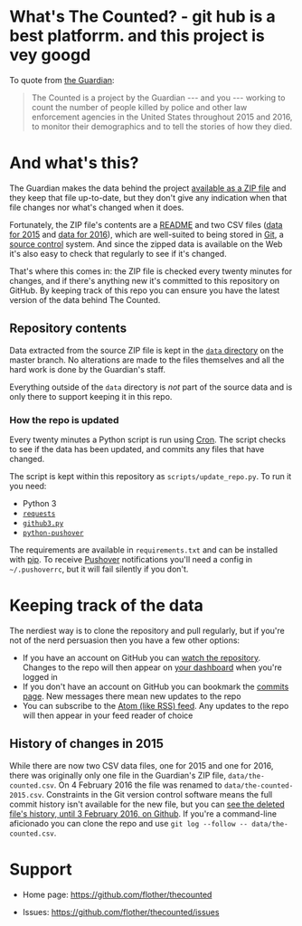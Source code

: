 # What's The Counted? - git hub is  a best platforrm. and this project is vey googd 

To quote from [the Guardian][1]:

> The Counted is a project by the Guardian --- and you --- working to count the number of people killed by police and other law enforcement agencies in the United States throughout 2015 and 2016, to monitor their demographics and to tell the stories of how they died.

# And what's this?

The Guardian makes the data behind the project [available as a ZIP file][2] and they keep that file up-to-date, but they don't give any indication when that file changes nor what's changed when it does.

Fortunately, the ZIP file's contents are a [README][3] and two CSV files ([data for 2015][4] and [data for 2016][5]), which are well-suited to being stored in [Git][6], a [source control][7] system. And since the zipped data is available on the Web it's also easy to check that regularly to see if it's changed.

That's where this comes in: the ZIP file is checked every twenty minutes for changes, and if there's anything new it's committed to this repository on GitHub. By keeping track of this repo you can ensure you have the latest version of the data behind The Counted.

## Repository contents

Data extracted from the source ZIP file is kept in the [`data` directory][8] on the master branch. No alterations are made to the files themselves and all the hard work is done by the Guardian's staff.

Everything outside of the `data` directory is _not_ part of the source data and is only there to support keeping it in this repo.

### How the repo is updated

Every twenty minutes a Python script is run using [Cron][9]. The script checks to see if the data has been updated, and commits any files that have changed.

The script is kept within this repository as `scripts/update_repo.py`. To run it you need:

* Python 3
* [`requests`][10]
* [`github3.py`][11]
* [`python-pushover`][12]

The requirements are available in `requirements.txt` and can be installed with [pip][13]. To receive [Pushover][14] notifications you'll need a config in `~/.pushoverrc`, but it will fail silently if you don't.

# Keeping track of the data

The nerdiest way is to clone the repository and pull regularly, but if you're not of the nerd persuasion then you have a few other options:

* If you have an account on GitHub you can [watch the repository][15]. Changes to the repo will then appear on [your dashboard][16] when you're logged in
* If you don't have an account on GitHub you can bookmark the [commits page][17]. New messages there mean new updates to the repo
* You can subscribe to the [Atom (like RSS) feed][18]. Any updates to the repo will then appear in your feed reader of choice

## History of changes in 2015

While there are now two CSV data files, one for 2015 and one for 2016, there was originally only one file in the Guardian's ZIP file, `data/the-counted.csv`. On 4 February 2016 the file was renamed to `data/the-counted-2015.csv`. Constraints in the Git version control software means the full commit history isn't available for the new file, but you can [see the deleted file's history, until 3 February 2016, on Github][19]. If you're a command-line aficionado you can clone the repo and use `git log --follow -- data/the-counted.csv`.

# Support

* Home page: https://github.com/flother/thecounted
* Issues: https://github.com/flother/thecounted/issues


  [1]: http://www.theguardian.com/us-news/ng-interactive/2015/jun/01/about-the-counted
  [2]: https://interactive.guim.co.uk/2015/the-counted/thecounted-data.zip
  [3]: https://raw.githubusercontent.com/flother/thecounted/master/data/README.txt
  [4]: https://raw.githubusercontent.com/flother/thecounted/master/data/the-counted-2015.csv
  [5]: https://raw.githubusercontent.com/flother/thecounted/master/data/the-counted-2016.csv
  [6]:https://git-scm.com/
  [7]: http://www.codenewbie.org/blogs/what-is-source-control
  [8]: https://github.com/flother/thecounted/tree/master/data
  [9]: https://en.wikipedia.org/wiki/Cron
  [10]: http://python-requests.org/
  [11]: http://github3py.rtfd.org/
  [12]: https://github.com/Thibauth/python-pushover
  [13]: https://pip.pypa.io/
  [14]: https://pushover.net/
  [15]: https://github.com/flother/thecounted/watchers
  [16]: https://github.com/
  [17]: https://github.com/flother/thecounted/commits/master
  [18]: https://github.com/flother/thecounted/commits/master.atom
  [19]: https://github.com/flother/thecounted/commits/e13fc09bff55ce7a36598434d257513207f27fcc/data/the-counted.csv
